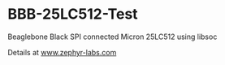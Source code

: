 BBB-25LC512-Test
================

Beaglebone Black SPI connected Micron 25LC512 using libsoc

Details at www.zephyr-labs.com

